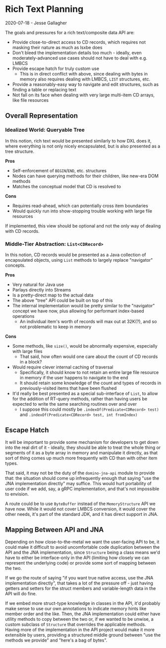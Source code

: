 # Rich Text Planning

2020-07-18 - Jesse Gallagher

The goals and pressures for a rich text/composite data API are:

- Provide close-to-direct access to CD records, which requires not masking their nature as much as lsxbe does
- Don't bleed the implementation details too much - ideally, even moderately-advanced use cases should not have to deal with e.g. LMBCS
- Provide escape hatch for truly custom use
  - This is in direct conflict with above, since dealing with bytes in memory also requires dealing with LMBCS, `LIST` structures, etc.
- Provide a reasonably-easy way to navigate and edit structures, such as finding a table or replacing text
- Not fall on its face when dealing with very large multi-item CD arrays, like file resources

## Overall Representation

### Idealized World: Queryable Tree

In this notion, rich text would be presented similarly to how DXL does it, where everything is not only nicely encapsulated, but is also presented as a tree structure.

**Pros**

- Self-enforcement of `BEGIN`/`END`, etc. structures
- Nodes can have querying methods for their children, like new-era DOM methods
- Matches the conceptual model that CD is resolved to

**Cons**

- Requires read-ahead, which can potentially cross item boundaries
- Would quickly run into show-stopping trouble working with large file resources

If implemented, this view should be optional and not the only way of dealing with CD records.

### Middle-Tier Abstraction: `List<CDRecord>`

In this notion, CD records would be presented as a Java collection of encapsulated objects, using `List` methods to largely replace "navigator" concepts.

**Pros**

- Very natural for Java use
- Parlays directly into Streams
- Is a pretty-direct map to the actual data
- The above "tree" API could be built on top of this
- The internal implementation would be pretty similar to the "navigator" concept we have now, plus allowing for performant index-based operations
  - An individual item's worth of records will max out at 32K(?), and so not problematic to keep in memory

**Cons**

- Some methods, like `size()`, would be abnormally expensive, especially with large files
  - That said, how often would one care about the count of CD records in a block?
- Would require clever internal caching of traversal
  - Specifically, it should know to not retain an entire large file resource in memory if the user happens to navigate to the end
  - It should retain some knowledge of the count and types of records in previously-visited items that have been flushed
- It'd really be best presented as a special sub-interface of `List`, to allow for the addition of RT-query methods, rather than having users be expected to write the same searching routines over and over
  - I suppose this could mostly be `.indexOf(Predicate<CDRecord> test)` and `.indexOf(Predicate<CDRecord> test, int fromIndex)`

## Escape Hatch

It will be important to provide some mechanism for developers to get down into the real dirt of it - ideally, they should be able to treat the whole thing or segments of it as a byte array in memory and manipulate it directly, as that sort of thing comes up much more frequently with CD than with other item types.

That said, it may not be the duty of the `domino-jna-api` module to provide that: the situation should come up infrequently enough that saying "use the JNA implementation directly" may suffice. This would hurt portability of user code if we add, say, a gRPC implementation, and that's not impossible to envision.

A route could be to use `ByteBuffer` instead of the `MemoryStructure` API we have now. While it would not cover LMBCS conversion, it would cover the other needs, it's part of the standard JDK, and it has direct support in JNA.

## Mapping Between API and JNA

Depending on how close-to-the-metal we want the user-facing API to be, it could make it difficult to avoid uncomfortable code duplication between the API and the JNA implementation, since `Structure` being a class means we'd have to either be interface-only in the API (limiting how closely we can represent the underlying code) or provide some sort of mapping between the two.

If we go the route of saying "if you want true native access, use the JNA implementation directly", that takes a lot of the pressure off - just having getters and setters for the struct members and variable-length data in the API will do fine.

If we embed more struct-type knowledge in classes in the API, it'd probably make sense to use our own annotations to indicate memory hints like member order and the like. Then, the JNA implementation could either have utility methods to copy between the two or, if we wanted to be unwise, a custom subclass of `Structure` that overrides the applicable methods. Having more of the implementation in the API project would make it more extensible by users, providing a structured middle ground between "use the methods we provide" and "here's a bag of bytes".